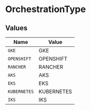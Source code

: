 # OrchestrationType


## Values

| Name         | Value        |
| ------------ | ------------ |
| `GKE`        | GKE          |
| `OPENSHIFT`  | OPENSHIFT    |
| `RANCHER`    | RANCHER      |
| `AKS`        | AKS          |
| `EKS`        | EKS          |
| `KUBERNETES` | KUBERNETES   |
| `IKS`        | IKS          |